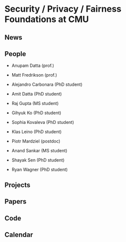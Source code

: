 # Security / Privacy / Fairness Foundations at CMU

## News

## People

* Anupam Datta (prof.)
* Matt Fredrikson (prof.)

* Alejandro Carbonara (PhD student)
* Amit Datta (PhD student)
* Raj Gupta (MS student)
* Gihyuk Ko (PhD student)
* Sophia Kovaleva (PhD student)
* Klas Leino (PhD student)
* Piotr Mardziel (postdoc)
* Anand Sankar (MS student)
* Shayak Sen (PhD student)
* Ryan Wagner (PhD student)

## Projects

## Papers

## Code

## Calendar
